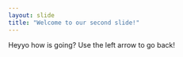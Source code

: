 ```yaml
---
layout: slide
title: "Welcome to our second slide!"
---
```

Heyyo how is going?
Use the left arrow to go back!
